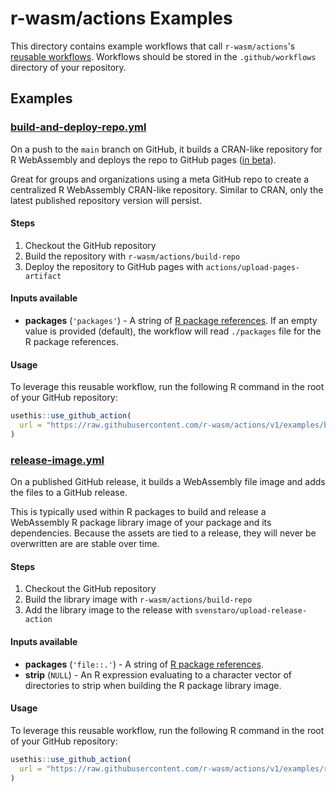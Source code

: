 # r-wasm/actions Examples

This directory contains example workflows that call `r-wasm/actions`'s [reusable workflows](https://docs.github.com/en/actions/learn-github-actions/reusing-workflows). Workflows should be stored in the `.github/workflows` directory of your repository.

## Examples

### [build-and-deploy-repo.yml](https://github.com/r-wasm/actions/tree/main/examples/build-and-deploy-repo.yml)

On a push to the `main` branch on GitHub, it builds a CRAN-like repository for R WebAssembly and deploys the repo to GitHub pages ([in beta](https://github.com/actions/upload-pages-artifact)).

Great for groups and organizations using a meta GitHub repo to create a centralized R WebAssembly CRAN-like repository.  Similar to CRAN, only the latest published repository version will persist.

#### Steps

1. Checkout the GitHub repository
2. Build the repository with `r-wasm/actions/build-repo`
3. Deploy the repository to GitHub pages with `actions/upload-pages-artifact`

#### Inputs available

* **packages** (`'packages'`) - A string of [R package references](https://r-lib.github.io/pkgdepends/reference/pkg_refs.html). If an empty value is provided (default), the workflow will read `./packages` file for the R package references.

#### Usage

To leverage this reusable workflow, run the following R command in the root of your GitHub repository:

```R
usethis::use_github_action(
  url = "https://raw.githubusercontent.com/r-wasm/actions/v1/examples/build-and-deploy-repo.yml"
)
```

### [release-image.yml](https://github.com/r-wasm/actions/tree/main/examples/release-image.yml)

On a published GitHub release, it builds a WebAssembly file image and adds the files to a GitHub release.

This is typically used within R packages to build and release a WebAssembly R package library image of your package and its dependencies. Because the assets are tied to a release, they will never be overwritten are are stable over time.

#### Steps

1. Checkout the GitHub repository
2. Build the library image with `r-wasm/actions/build-repo`
3. Add the library image to the release with `svenstaro/upload-release-action`

#### Inputs available

* **packages** (`'file::.'`) - A string of [R package references](https://r-lib.github.io/pkgdepends/reference/pkg_refs.html).
* **strip** (`NULL`) - An R expression evaluating to a character vector of directories to strip when building the R package library image.

#### Usage

To leverage this reusable workflow, run the following R command in the root of your GitHub repository:

```R
usethis::use_github_action(
  url = "https://raw.githubusercontent.com/r-wasm/actions/v1/examples/release-image.yml"
)
```
